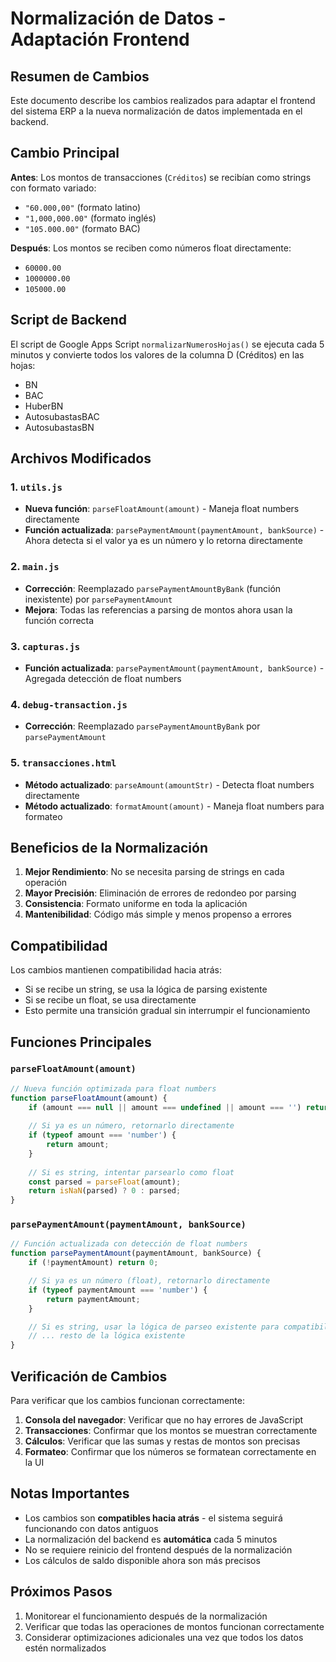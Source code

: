 # Normalización de Datos - Adaptación Frontend

## Resumen de Cambios

Este documento describe los cambios realizados para adaptar el frontend del sistema ERP a la nueva normalización de datos implementada en el backend.

## Cambio Principal

**Antes**: Los montos de transacciones (`Créditos`) se recibían como strings con formato variado:
- `"60.000,00"` (formato latino)
- `"1,000,000.00"` (formato inglés)
- `"105.000.00"` (formato BAC)

**Después**: Los montos se reciben como números float directamente:
- `60000.00`
- `1000000.00`
- `105000.00`

## Script de Backend

El script de Google Apps Script `normalizarNumerosHojas()` se ejecuta cada 5 minutos y convierte todos los valores de la columna D (Créditos) en las hojas:
- BN
- BAC
- HuberBN
- AutosubastasBAC
- AutosubastasBN

## Archivos Modificados

### 1. `utils.js`
- **Nueva función**: `parseFloatAmount(amount)` - Maneja float numbers directamente
- **Función actualizada**: `parsePaymentAmount(paymentAmount, bankSource)` - Ahora detecta si el valor ya es un número y lo retorna directamente

### 2. `main.js`
- **Corrección**: Reemplazado `parsePaymentAmountByBank` (función inexistente) por `parsePaymentAmount`
- **Mejora**: Todas las referencias a parsing de montos ahora usan la función correcta

### 3. `capturas.js`
- **Función actualizada**: `parsePaymentAmount(paymentAmount, bankSource)` - Agregada detección de float numbers

### 4. `debug-transaction.js`
- **Corrección**: Reemplazado `parsePaymentAmountByBank` por `parsePaymentAmount`

### 5. `transacciones.html`
- **Método actualizado**: `parseAmount(amountStr)` - Detecta float numbers directamente
- **Método actualizado**: `formatAmount(amount)` - Maneja float numbers para formateo

## Beneficios de la Normalización

1. **Mejor Rendimiento**: No se necesita parsing de strings en cada operación
2. **Mayor Precisión**: Eliminación de errores de redondeo por parsing
3. **Consistencia**: Formato uniforme en toda la aplicación
4. **Mantenibilidad**: Código más simple y menos propenso a errores

## Compatibilidad

Los cambios mantienen compatibilidad hacia atrás:
- Si se recibe un string, se usa la lógica de parsing existente
- Si se recibe un float, se usa directamente
- Esto permite una transición gradual sin interrumpir el funcionamiento

## Funciones Principales

### `parseFloatAmount(amount)`
```javascript
// Nueva función optimizada para float numbers
function parseFloatAmount(amount) {
    if (amount === null || amount === undefined || amount === '') return 0;
    
    // Si ya es un número, retornarlo directamente
    if (typeof amount === 'number') {
        return amount;
    }
    
    // Si es string, intentar parsearlo como float
    const parsed = parseFloat(amount);
    return isNaN(parsed) ? 0 : parsed;
}
```

### `parsePaymentAmount(paymentAmount, bankSource)`
```javascript
// Función actualizada con detección de float numbers
function parsePaymentAmount(paymentAmount, bankSource) {
    if (!paymentAmount) return 0;

    // Si ya es un número (float), retornarlo directamente
    if (typeof paymentAmount === 'number') {
        return paymentAmount;
    }

    // Si es string, usar la lógica de parseo existente para compatibilidad
    // ... resto de la lógica existente
}
```

## Verificación de Cambios

Para verificar que los cambios funcionan correctamente:

1. **Consola del navegador**: Verificar que no hay errores de JavaScript
2. **Transacciones**: Confirmar que los montos se muestran correctamente
3. **Cálculos**: Verificar que las sumas y restas de montos son precisas
4. **Formateo**: Confirmar que los números se formatean correctamente en la UI

## Notas Importantes

- Los cambios son **compatibles hacia atrás** - el sistema seguirá funcionando con datos antiguos
- La normalización del backend es **automática** cada 5 minutos
- No se requiere reinicio del frontend después de la normalización
- Los cálculos de saldo disponible ahora son más precisos

## Próximos Pasos

1. Monitorear el funcionamiento después de la normalización
2. Verificar que todas las operaciones de montos funcionan correctamente
3. Considerar optimizaciones adicionales una vez que todos los datos estén normalizados 